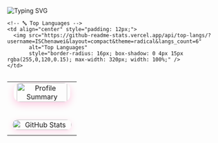 ![Typing SVG](https://readme-typing-svg.herokuapp.com?color=%23B8A47E&bg=%23121212&center=true&vCenter=true&width=900&lines=Hi+there+👋,+I+am+Zhongwei+Chen.;🎉+Welcome+to+My+Github!;🤖+I'm+interested+in+Multi-modal+and+Cross-view+learning!;💬+Feel+free+to+ask+me+any+questions!)

<!-- 🚀 GitHub Summary & Stats | 优化 + 酷炫 + 稳定 -->
<table style="width: 100%; border-collapse: collapse; margin-top: 30px;">
  <tr>
    <!-- 📊 Summary Cards -->
    <td align="center" colspan="2">
      <img src="https://github-profile-summary-cards.vercel.app/api/cards/profile-details?username=ISChenawei&theme=radical" 
           alt="Profile Summary"
           style="border-radius: 16px; box-shadow: 0 6px 18px rgba(255,0,120,0.2); max-width: 800px; width: 90%; margin-bottom: 25px;" />
    </td>
  </tr>
  <tr>
    <!-- 🔢 GitHub Stats -->
    <td align="center" style="padding: 12px;">
      <img src="https://github-readme-stats.vercel.app/api?username=ISChenawei&show_icons=true&hide_rank=false&hide_title=true&theme=radical&custom_title=📈+GitHub+Stats"
           alt="GitHub Stats"
           style="border-radius: 16px; box-shadow: 0 4px 15px rgba(255,0,120,0.15); max-width: 380px; width: 100%;" />
    </td>

    <!-- 🔤 Top Languages -->
    <td align="center" style="padding: 12px;">
      <img src="https://github-readme-stats.vercel.app/api/top-langs/?username=ISChenawei&layout=compact&theme=radical&langs_count=6"
           alt="Top Languages"
           style="border-radius: 16px; box-shadow: 0 4px 15px rgba(255,0,120,0.15); max-width: 320px; width: 100%;" />
    </td>
  </tr>
</table>








